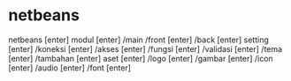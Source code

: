 # netbeans

netbeans [enter]
modul [enter]
/main   /front [enter]
        /back [enter]
setting [enter]
/koneksi [enter]
/akses [enter]
/fungsi [enter]
/validasi [enter]
/tema [enter]
/tambahan [enter]
aset [enter]
/logo [enter]
/gambar [enter]
/icon [enter]
/audio [enter]
/font [enter]